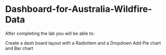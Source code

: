 # Dashboard-for-Australia-Wildfire-Data
After completing the lab you will be able to:

Create a dash board layout with a RadioItem and a Dropdown
Add Pie chart and Bar chart

